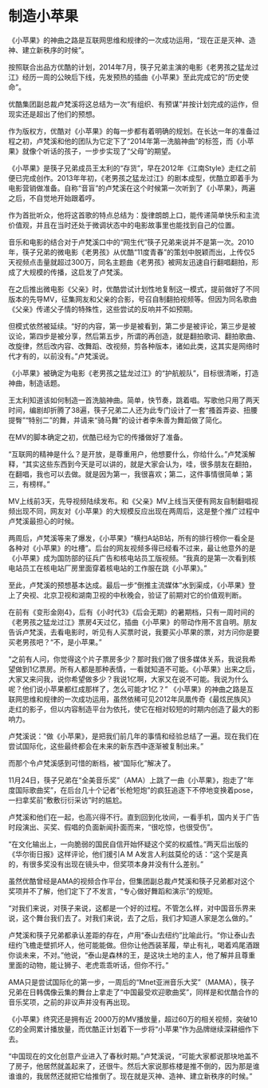 # 制造小苹果

《小苹果》的神曲之路是互联网思维和规律的一次成功运用，“现在正是灭神、造神、建立新秩序的时候”。 

按照联合出品方优酷的计划，2014年7月，筷子兄弟主演的电影《老男孩之猛龙过江》经历一周的公映后下线，先发预热的插曲《小苹果》至此完成它的“历史使命”。 

优酷集团副总裁卢梵溪将这总结为一次“有组织、有预谋”并按计划完成的运作，但现实还是超出了他们的预想。 

作为版权方，优酷对《小苹果》的每一步都有着明确的规划。在长达一年的准备过程之初，卢梵溪和他的团队为它定下了“2014年第一洗脑神曲”的标签，而《小苹果》就像个听话的孩子，一步步实现了“父母”的期望。 

《小苹果》是筷子兄弟成员王太利的“存货”，早在2012年《江南Style》走红之前便已完成创作。2013年年初，《老男孩之猛龙过江》的剧本成型，优酷立即着手为电影营销做准备。自称“音盲”的卢梵溪在这个时候第一次听到了《小苹果》，两遍之后，不自觉地开始跟着哼。 

作为首批听众，他将这首歌的特点总结为：旋律朗朗上口，能传递简单快乐和主流价值观，并且在当时还处于微调状态中的电影故事里也能找到自己的位置。 

音乐和电影的结合对于卢梵溪口中的“网生代”筷子兄弟来说并不是第一次。2010年，筷子兄弟的微电影《老男孩》从优酷“11度青春”的策划中脱颖而出，上传仅5天视频点击量就超过300万，同名主题曲《老男孩》被网友迅速自行翻唱翻拍，形成了大规模的传播，这启发了卢梵溪。 

在之后推出微电影《父亲》时，优酷尝试计划性地复制这一模式，提前做好了不同版本的先导MV，征集网友和父亲的合影，号召自制翻拍视频等。但因为同名歌曲《父亲》传递父子情的特殊性，这些尝试的反响并不如预期。 

但模式依然被延续。“好的内容，第一步是被看到，第二步是被评论，第三步是被议论，第四步是被分享，然后第五步，所谓的再创造，就是翻拍歌词、翻拍歌曲、改旋律，然后改内容、改舞蹈、改视频，剪各种版本，诸如此类，这其实是网络时代才有的，以前没有。”卢梵溪说。 

《小苹果》被确定为电影《老男孩之猛龙过江》的“护航舰队”，目标很清晰，打造神曲，制造话题。 

王太利知道该如何制造一首洗脑神曲。简单，快节奏，跳着唱。写歌他只用了两天时间，编剧却折腾了38遍，筷子兄弟二人还为此专门设计了一套“搔首弄姿、扭腰提臀”“特别二”的舞，并请来“骑马舞”的设计者李朱善为舞蹈做了简化。 

在MV的脚本确定之初，优酷已经为它的传播做好了准备。 

“互联网的精神是什么？是开放，是尊重用户，他想要什么，你给什么。”卢梵溪解释，“其实这些东西到今天是可以讲的，就是大家会认为，哇，很多朋友在翻拍，在翻唱，我也可以去做。就是因为第一，我很喜欢；第二，这件事情很简单；第三，有榜样。” 

MV上线前3天，先导视频陆续发布。和《父亲》MV上线当天便有网友自制翻唱视频出现不同，网友对《小苹果》的大规模反应出现在两周后，这是整个推广过程中卢梵溪最担心的时候。 

两周后，卢梵溪等来了爆发，《小苹果》“横扫A站B站，所有的排行榜你一看全是各种对《小苹果》的吐槽”。后台的网友视频多得已经看不过来，最让他意外的是《小苹果》成为国防部的征兵广告和核电站员工版视频。“我真的是第一次看到核电站员工在核电站厂房里面穿着核电站的工作服在跳《小苹果》。” 

至此，卢梵溪的预想基本达成。最后一步“倒推主流媒体”水到渠成，《小苹果》登上了央视、北京卫视和湖南卫视的中秋晚会，验证了前期对它的价值观判断。 

在前有《变形金刚4》，后有《小时代3》《后会无期》的暑期档，只有一周时间的《老男孩之猛龙过江》票房4天过亿，插曲《小苹果》的带动作用不言自明。朋友告诉卢梵溪，去看电影时，听见有人买票时说，我要买小苹果的票，对方问你是要买老男孩吧？“不，是小苹果。” 

“之前有人问，你觉得这个片子票房多少？那时我们做了很多媒体关系，我说我希望做到1亿票房。所有人都是那种表情，一看就知道不可能。《小苹果》出来之后，大家又来问我，说你希望做多少？我说1亿啊，大家又在说不可能。我说为什么呢？他们说小苹果都红成那样了，怎么可能才1亿？” 《小苹果》的神曲之路是互联网思维和规律的一次成功运用，虽然依稀可见2012年凤凰传奇《最炫民族风》走红的影子，但以内容制造平台为依托，使它在相对较短的时期内创造了最大的影响力。 

卢梵溪说：“做《小苹果》，是把我们前几年的事情和经验总结了一遍。现在我们在尝试国际化，这些最终都会在未来的新东西中逐渐被复制出来。” 

而那个令卢梵溪感到可惜的断档，被“国际化”解决了。 

11月24日，筷子兄弟在“全美音乐奖”（AMA）上跳了一曲《小苹果》，抱走了“年度国际歌曲奖”，在后台几十个记者“长枪短炮”的疯狂追逐下不停地变换着pose，一扫拿奖前“敷敷衍衍采访”时的尴尬。 

卢梵溪和他们在一起，也高兴得不行。直到回到化妆间，一看手机，国内关于广告时段演出、买奖、假唱的负面新闻扑面而来，“很吃惊，也很受伤”。 

“在文化输出上，一向脆弱的国民自信开始怀疑这个奖的权威性。”两天后出版的《华尔街日报》这样评论，他们援引A M A发言人利兹莫伦的话：“这个奖是真的，有很多奖没有出现在镜头中，但奖项本身并没有什么差别。” 

虽然优酷曾经是AMA的视频合作平台，但集团副总裁卢梵溪和筷子兄弟都对这个奖项并不了解，他们定下了不发言，“专心做好舞蹈和演示”的规矩。 

“对我们来说，对筷子来说，这都是一个好的过程。不管怎么样，对中国音乐界来说，这个舞台我们去了。对我们来说，去了之后，我们才知道人家是怎么做的。” 

卢梵溪和筷子兄弟都承认差距的存在，卢用“泰山去纽约”比喻此行。“你让泰山去纽约飞檐走壁抓坏人，他可能能做。但你让他西装革履，举止有礼，喝着鸡尾酒跟你谈未来，不对。”他说，“泰山是森林的王，是这块土地的主人，他了解并且尊重里面的动物，能让狮子、老虎乖乖听话，但你不行。” 

AMA只是尝试国际化的第一步，一周后的“Mnet亚洲音乐大奖”（MAMA），筷子兄弟在日韩偶像云集的舞台上拿走了“中国最受欢迎歌曲奖”，同样是和优酷合作的音乐奖项，之前的非议声并没有再出现。 

《小苹果》终究还是拥有近 2000万的MV播放量，超过60万的相关视频，突破10亿的全网累计播放量，而优酷正计划着下一步将“小苹果”作为品牌继续深耕细作下去。 

“中国现在的文化创意产业进入了春秋时期。”卢梵溪说，“可能大家都说那块地盖不了房子，他居然就盖起来了，还很牛。然后大家说那栋楼是推不倒的，因为那是谁谁谁的，我居然还就把它给推倒了。现在就是灭神、造神、建立新秩序的时候。”